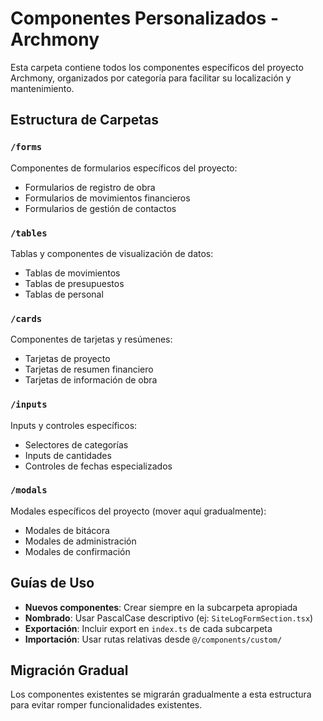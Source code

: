 # Componentes Personalizados - Archmony

Esta carpeta contiene todos los componentes específicos del proyecto Archmony, organizados por categoría para facilitar su localización y mantenimiento.

## Estructura de Carpetas

### `/forms`
Componentes de formularios específicos del proyecto:
- Formularios de registro de obra
- Formularios de movimientos financieros
- Formularios de gestión de contactos

### `/tables` 
Tablas y componentes de visualización de datos:
- Tablas de movimientos
- Tablas de presupuestos
- Tablas de personal

### `/cards`
Componentes de tarjetas y resúmenes:
- Tarjetas de proyecto
- Tarjetas de resumen financiero
- Tarjetas de información de obra

### `/inputs`
Inputs y controles específicos:
- Selectores de categorías
- Inputs de cantidades
- Controles de fechas especializados

### `/modals`
Modales específicos del proyecto (mover aquí gradualmente):
- Modales de bitácora
- Modales de administración
- Modales de confirmación

## Guías de Uso

- **Nuevos componentes**: Crear siempre en la subcarpeta apropiada
- **Nombrado**: Usar PascalCase descriptivo (ej: `SiteLogFormSection.tsx`)
- **Exportación**: Incluir export en `index.ts` de cada subcarpeta
- **Importación**: Usar rutas relativas desde `@/components/custom/`

## Migración Gradual

Los componentes existentes se migrarán gradualmente a esta estructura para evitar romper funcionalidades existentes.